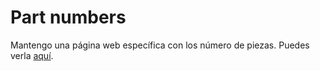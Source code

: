 # Part numbers

Mantengo una página web específica con los número de piezas. Puedes verla [aquí](https://car-reckless.github.io/smart-roadster-parts/).
